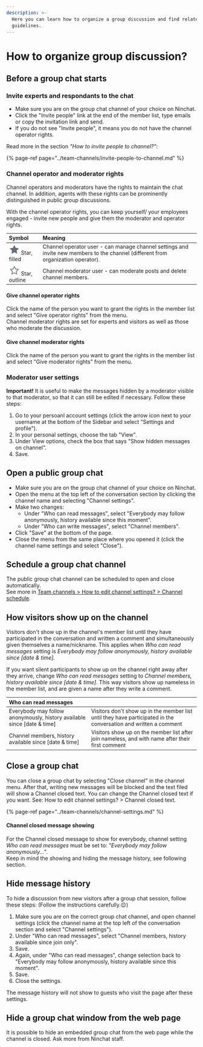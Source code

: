 ```yaml
---
description: >-
  Here you can learn how to organize a group discussion and find related
  guidelines.
---
```


# How to organize group discussion?

## Before a group chat starts

### Invite experts and respondants to the chat

* Make sure you are on the group chat channel of your choice on Ninchat. 
* Click the "Invite people" link at the end of the member list, type emails or copy the invitation link and send.
* If you do not see "Invite people", it means you do not have the channel operator rights.

Read more in the section _"How to invite people to channel?"_:

{% page-ref page="../team-channels/invite-people-to-channel.md" %}

### Channel operator and moderator rights

Channel operators and moderators have the rights to maintain the chat channel. In addition, agents with these rights can be prominently distinguished in public group discussions.

With the channel operator rights, you can keep yourself/ your employees engaged - invite new people and give them the moderator and operator rights.

| Symbol | Meaning |
| :--- | :--- |
| ![](../.gitbook/assets/operator.png) Star, filled | Channel operator user - can manage channel settings and invite new members to the channel \(different from organization operator\). |
| ![](../.gitbook/assets/moderator.png) Star, outline | Channel moderator user - can moderate posts and delete channel members. |

#### Give channel operator rights

Click the name of the person you want to grant the rights in the member list and select "Give operator rights" from the menu.   
Channel moderator rights are set for experts and visitors as well as those who moderate the discussion.

#### Give channel moderator rights

Click the name of the person you want to grant the rights in the member list and select "Give moderator rights" from the menu.

### Moderator user settings <a id="moderaattorin-kayttajaasetukset"></a>

**Important!** It is useful to make the messages hidden by a moderator visible to that moderator, so that it can still be edited if necessary. Follow these steps:

1. Go to your persoanl account settings \(click the arrow icon next to your username at the bottom of the Sidebar and select "Settings and profile"\).
2. In your personal settings, choose the tab "View".
3. Under View options, check the box that says "Show hidden messages on channel".
4. Save.

## Open a public group chat

* Make sure you are on the group chat channel of your choice on Ninchat. 
* Open the menu at the top left of the conversation section by clicking the channel name and selecting "Channel settings".
* Make two changes: 
  * Under "Who can read messages", select "Everybody may follow anonymously, history available since this moment".
  * Under "Who can write messages", select "Channel members".
* Click "Save" at the bottom of the page.
* Close the menu from the same place where you opened it \(click the channel name settings and select "Close"\).

## Schedule a group chat channel <a id="ryhmachat-kanavan-ajastaminen"></a>

The public group chat channel can be scheduled to open and close automatically.  
See more in [Team channels &gt; How to edit channel settings? &gt; Channel schedule](https://ninchat.gitbook.io/ninchat-support/tiimikanavat/kanavan-asetukset#kanavan-aikataulu).

## How visitors show up on the channel <a id="keskustelijoiden-nakyminen-kanavalla"></a>

Visitors don't show up in the channel's member list until they have participated in the conversation and written a comment and simultaneously given themselves a name/nickname. This applies when _Who can read messages_ setting is _Everybody may follow anonymously, history available since \[date & time\]_.

If you want silent participants to show up on the channel right away after they arrive, change _Who can read messages_ setting to _Channel members, history available since \[date & time\]_. This way visitors show up nameless in the member list, and are given a name after they write a comment.

| Who can read messages |  |
| :--- | :--- |
| Everybody may follow anonymously, history available since \[date & time\] | Visitors don't show up in the member list until they have participated in the conversation and written a comment |
| Channel members, history available since \[date & time\] | Visitors show up on the member list after join nameless, and with name after their first comment |

## Close a group chat <a id="ryhmachatin-sulkeminen"></a>

You can close a group chat by selecting "Close channel" in the channel menu. After that, writing new messages will be blocked and the text filed will show a Channel closed text. You can change the Channel closed text if you want. See: How to edit channel settings? &gt; Channel closed text.

{% page-ref page="../team-channels/channel-settings.md" %}

#### Channel closed message showing <a id="kanava-suljettu-viestin-nakyminen"></a>

For the Channel closed message to show for everybody, channel setting _Who can read messages_ must be set to: _"Everybody may follow anonymously..."_.  
Keep in mind the showing and hiding the message history, see following section.

## Hide message history

To hide a discussion from new visitors after a group chat session, follow these steps: \(Follow the instructions carefully.😉\)

1. Make sure you are on the correct group chat channel, and open channel settings \(click the channel name at the top left of the conversation section and select "Channel settings"\).
2. Under "Who can read messages", select "Channel members, history available since join only".
3. Save.
4. Again, under "Who can read messages", change selection back to "Everybody may follow anonymously, history available since this moment".
5. Save.
6. Close the settings.

The message history will not show to guests who visit the page after these settings.

## Hide a group chat window from the web page

It is possible to hide an embedded group chat from the web page while the channel is closed. Ask more from Ninchat staff.

